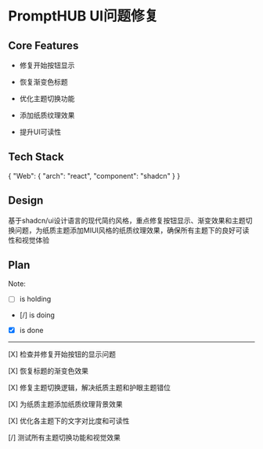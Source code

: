 # PromptHUB UI问题修复

## Core Features

- 修复开始按钮显示

- 恢复渐变色标题

- 优化主题切换功能

- 添加纸质纹理效果

- 提升UI可读性

## Tech Stack

{
  "Web": {
    "arch": "react",
    "component": "shadcn"
  }
}

## Design

基于shadcn/ui设计语言的现代简约风格，重点修复按钮显示、渐变效果和主题切换问题，为纸质主题添加MIUI风格的纸质纹理效果，确保所有主题下的良好可读性和视觉体验

## Plan

Note: 

- [ ] is holding
- [/] is doing
- [X] is done

---

[X] 检查并修复开始按钮的显示问题

[X] 恢复标题的渐变色效果

[X] 修复主题切换逻辑，解决纸质主题和护眼主题错位

[X] 为纸质主题添加纸质纹理背景效果

[X] 优化各主题下的文字对比度和可读性

[/] 测试所有主题切换功能和视觉效果
